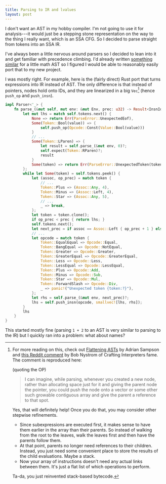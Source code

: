 ```yaml
---
title: Parsing to IR and lvalues
layout: post
---
```


I don't want an AST in my hobby compiler. I'm not going to use it for
analysis---it would just be a stepping stone representation on the way to the
thing I really want, which is an SSA CFG. So I decided to parse straight from
tokens into an SSA IR.

I've always been a little nervous around parsers so I decided to lean into it
and get familiar with precedence climbing. I'd already written [something
similar][diff-py] for a little math AST so I figured I would be able to
reasonably easily port that to my new project.

[diff-py]: https://gist.github.com/tekknolagi/b587de40ea55dc9d65b70282fb58e262#file-diff-py-L531

I was mostly right. For example, here is the (fairly direct) Rust port that
turns expressions into IR instead of AST. The only difference is that instead
of pointers, nodes hold onto IDs, and they are linearized in a big
`Vec`[^munificent-bytecode] (hence `push_op` and `push_insn`).

[^munificent-bytecode]: For more reading on this, check out [Flattening
    ASTs][flattening-asts] by Adrian Sampson and [this Reddit
    comment][munificent-reddit] by Bob Nystrom of Crafting Interpreters fame.
    The comment is reproduced here:

    (quoting the OP)

    > I can imagine, while parsing, whenever you created a new node, rather
    > than allocating space just for it and giving the parent node the pointer,
    > you could push the node onto a vector or some other such growable
    > contiguous array and give the parent a reference to that spot.

    Yes, that will definitely help! Once you do that, you may consider other stepwise refinements.

    * Since subexpressions are executed first, it makes sense to have them
      earlier in the array than their parents. So instead of walking from the
      root to the leaves, walk the leaves first and then have the parents
      follow them.
    * At that point, parents no longer need references to their children.
      Instead, you just need some convenient place to store the results of the
      child evaluations. Maybe a stack.
    * Now your array of instructions doesn't need any actual links between
      them. It's just a flat list of which operations to perform.

    Ta-da, you just reinvented stack-based bytecode.


[flattening-asts]: https://www.cs.cornell.edu/~asampson/blog/flattening.html
[munificent-reddit]: https://old.reddit.com/r/ProgrammingLanguages/comments/mrifdr/treewalking_interpreters_and_cachelocality/gumsi2v/

```rust
impl Parser<'_> {
    fn parse_(&mut self, mut env: &mut Env, prec: u32) -> Result<InsnId, ParseError> {
        let mut lhs = match self.tokens.next() {
            None => return Err(ParseError::UnexpectedEof),
            Some(Token::Bool(value)) => {
                self.push_op(Opcode::Const(Value::Bool(value)))
            }
            // ...
            Some(Token::LParen) => {
                let result = self.parse_(&mut env, 0)?;
                self.expect(Token::RParen)?;
                result
            }
            Some(token) => return Err(ParseError::UnexpectedToken(token)),
        };
        while let Some(token) = self.tokens.peek() {
            let (assoc, op_prec) = match token {
                // ...
                Token::Plus => (Assoc::Any, 4),
                Token::Minus => (Assoc::Left, 4),
                Token::Star => (Assoc::Any, 5),
                // ...
                _ => break,
            };
            let token = token.clone();
            if op_prec < prec { return lhs; }
            self.tokens.next();
            let next_prec = if assoc == Assoc::Left { op_prec + 1 } else { op_prec };
            // ...
            let opcode = match token {
                Token::EqualEqual => Opcode::Equal,
                Token::BangEqual => Opcode::NotEqual,
                Token::Greater => Opcode::Greater,
                Token::GreaterEqual => Opcode::GreaterEqual,
                Token::Less => Opcode::Less,
                Token::LessEqual => Opcode::LessEqual,
                Token::Plus => Opcode::Add,
                Token::Minus => Opcode::Sub,
                Token::Star => Opcode::Mul,
                Token::ForwardSlash => Opcode::Div,
                _ => panic!("Unexpected token {token:?}"),
            };
            let rhs = self.parse_(&mut env, next_prec)?;
            lhs = self.push_insn(opcode, smallvec![lhs, rhs]);
        }
        lhs
    }
}
```

This started mostly fine (parsing `1 + 2` to an AST is very similar to parsing
to the IR) but I quickly ran into a problem: what about names?
